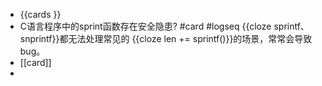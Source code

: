 - {{cards }}
- C语言程序中的sprint函数存在安全隐患? #card #logseq 
  {{cloze sprintf、snprintf}}都无法处理常见的 {{cloze len += sprintf()}}的场景，常常会导致bug。
- [[card]]
-